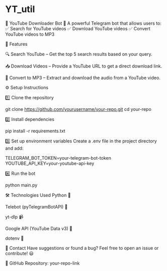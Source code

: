# YT_util
🎥 YouTube Downloader Bot 🎵
A powerful Telegram bot that allows users to:
✅ Search for YouTube videos
✅ Download YouTube videos
✅ Convert YouTube videos to MP3

🚀 Features

🔍 Search YouTube – Get the top 5 search results based on your query.

📥 Download Videos – Provide a YouTube URL to get a direct download link.

🎵 Convert to MP3 – Extract and download the audio from a YouTube video.



⚙️ Setup Instructions

1️⃣ Clone the repository

git clone https://github.com/yourusername/your-repo.git
cd your-repo


2️⃣ Install dependencies

pip install -r requirements.txt


3️⃣ Set up environment variables
Create a .env file in the project directory and add:

TELEGRAM_BOT_TOKEN=your-telegram-bot-token
YOUTUBE_API_KEY=your-youtube-api-key


4️⃣ Run the bot

python main.py

🛠 Technologies Used
Python 🐍

Telebot (pyTelegramBotAPI) 🤖

yt-dlp 📹

Google API (YouTube Data v3) 🔎

dotenv 🔐

📩 Contact
Have suggestions or found a bug? Feel free to open an issue or contribute! 😃

🔗 GitHub Repository: your-repo-link
